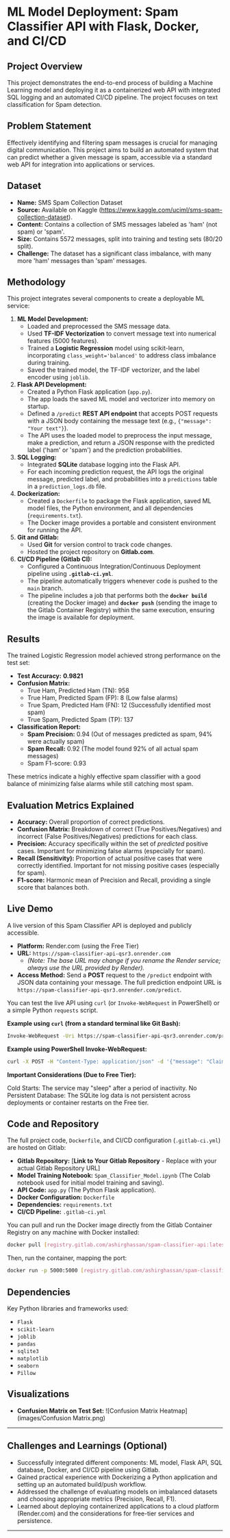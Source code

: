 # ML Model Deployment: Spam Classifier API with Flask, Docker, and CI/CD

## Project Overview

This project demonstrates the end-to-end process of building a Machine Learning model and deploying it as a containerized web API with integrated SQL logging and an automated CI/CD pipeline. The project focuses on text classification for Spam detection.

## Problem Statement

Effectively identifying and filtering spam messages is crucial for managing digital communication. This project aims to build an automated system that can predict whether a given message is spam, accessible via a standard web API for integration into applications or services.

## Dataset

* **Name:** SMS Spam Collection Dataset
* **Source:** Available on Kaggle (https://www.kaggle.com/uciml/sms-spam-collection-dataset).
* **Content:** Contains a collection of SMS messages labeled as 'ham' (not spam) or 'spam'.
* **Size:** Contains 5572 messages, split into training and testing sets (80/20 split).
* **Challenge:** The dataset has a significant class imbalance, with many more 'ham' messages than 'spam' messages.

## Methodology

This project integrates several components to create a deployable ML service:

1.  **ML Model Development:**
    * Loaded and preprocessed the SMS message data.
    * Used **TF-IDF Vectorization** to convert message text into numerical features (5000 features).
    * Trained a **Logistic Regression** model using scikit-learn, incorporating `class_weight='balanced'` to address class imbalance during training.
    * Saved the trained model, the TF-IDF vectorizer, and the label encoder using `joblib`.
2.  **Flask API Development:**
    * Created a Python Flask application (`app.py`).
    * The app loads the saved ML model and vectorizer into memory on startup.
    * Defined a `/predict` **REST API endpoint** that accepts POST requests with a JSON body containing the message text (e.g., `{"message": "Your text"}`).
    * The API uses the loaded model to preprocess the input message, make a prediction, and return a JSON response with the predicted label ('ham' or 'spam') and the prediction probabilities.
3.  **SQL Logging:**
    * Integrated **SQLite** database logging into the Flask API.
    * For each incoming prediction request, the API logs the original message, predicted label, and probabilities into a `predictions` table in a `prediction_logs.db` file.
4.  **Dockerization:**
    * Created a `Dockerfile` to package the Flask application, saved ML model files, the Python environment, and all dependencies (`requirements.txt`).
    * The Docker image provides a portable and consistent environment for running the API.
5.  **Git and Gitlab:**
    * Used **Git** for version control to track code changes.
    * Hosted the project repository on **Gitlab.com**.
6.  **CI/CD Pipeline (Gitlab CI):**
    * Configured a Continuous Integration/Continuous Deployment pipeline using **`.gitlab-ci.yml`**.
    * The pipeline automatically triggers whenever code is pushed to the `main` branch.
    * The pipeline includes a job that performs both the **`docker build`** (creating the Docker image) and **`docker push`** (sending the image to the Gitlab Container Registry) within the same execution, ensuring the image is available for deployment.

## Results

The trained Logistic Regression model achieved strong performance on the test set:

* **Test Accuracy:** **0.9821**
* **Confusion Matrix:**
    * True Ham, Predicted Ham (TN): 958
    * True Ham, Predicted Spam (FP): 8 (Low false alarms)
    * True Spam, Predicted Ham (FN): 12 (Successfully identified most spam)
    * True Spam, Predicted Spam (TP): 137
* **Classification Report:**
    * **Spam Precision:** 0.94 (Out of messages predicted as spam, 94% were actually spam)
    * **Spam Recall:** 0.92 (The model found 92% of all actual spam messages)
    * Spam F1-score: 0.93

These metrics indicate a highly effective spam classifier with a good balance of minimizing false alarms while still catching most spam.

## Evaluation Metrics Explained

* **Accuracy:** Overall proportion of correct predictions.
* **Confusion Matrix:** Breakdown of correct (True Positives/Negatives) and incorrect (False Positives/Negatives) predictions for each class.
* **Precision:** Accuracy specifically within the set of *predicted* positive cases. Important for minimizing false alarms (especially for spam).
* **Recall (Sensitivity):** Proportion of actual positive cases that were correctly identified. Important for not missing positive cases (especially for spam).
* **F1-score:** Harmonic mean of Precision and Recall, providing a single score that balances both.

## Live Demo

A live version of this Spam Classifier API is deployed and publicly accessible.

* **Platform:** Render.com (using the Free Tier)
* **URL:** `https://spam-classifier-api-qsr3.onrender.com`
    * *(Note: The base URL may change if you rename the Render service; always use the URL provided by Render).*
* **Access Method:** Send a **POST** request to the `/predict` endpoint with JSON data containing your message. The full prediction endpoint URL is `https://spam-classifier-api-qsr3.onrender.com/predict`.

You can test the live API using `curl` (or `Invoke-WebRequest` in PowerShell) or a simple Python `requests` script.

**Example using `curl` (from a standard terminal like Git Bash):**

```bash
Invoke-WebRequest -Uri https://spam-classifier-api-qsr3.onrender.com/predict -Method POST -Headers @{"Content-Type"="application/json"} -Body '{"message": "Claim your prize now!"}'
```

**Example using PowerShell Invoke-WebRequest:**
```bash
curl -X POST -H "Content-Type: application/json" -d '{"message": "Claim your prize now!"}' [https://spam-classifier-api-qsr3.onrender.com/predict](https://spam-classifier-api-qsr3.onrender.com/predict)
```

**Important Considerations (Due to Free Tier):**

Cold Starts: The service may "sleep" after a period of inactivity.
No Persistent Database: The SQLite log data is not persistent across deployments or container restarts on the Free tier.

## Code and Repository

The full project code, `Dockerfile`, and CI/CD configuration (`.gitlab-ci.yml`) are hosted on Gitlab:

* **Gitlab Repository:** [**Link to Your Gitlab Repository** - Replace with your actual Gitlab Repository URL]
* **Model Training Notebook:** `Spam_Classifier_Model.ipynb` (The Colab notebook used for initial model training and saving).
* **API Code:** `app.py` (The Python Flask application).
* **Docker Configuration:** `Dockerfile`
* **Dependencies:** `requirements.txt`
* **CI/CD Pipeline:** `.gitlab-ci.yml`

You can pull and run the Docker image directly from the Gitlab Container Registry on any machine with Docker installed:

```bash
docker pull [registry.gitlab.com/ashirghassan/spam-classifier-api:latest](https://registry.gitlab.com/ashirghassan/spam-classifier-api:latest)
```
Then, run the container, mapping the port:

```bash
docker run -p 5000:5000 [registry.gitlab.com/ashirghassan/spam-classifier-api:latest](https://registry.gitlab.com/ashirghassan/spam-classifier-api:latest)
```

## Dependencies

Key Python libraries and frameworks used:

* `Flask`
* `scikit-learn`
* `joblib`
* `pandas`
* `sqlite3`
* `matplotlib`
* `seaborn`
* `Pillow`

## Visualizations

* **Confusion Matrix on Test Set:**
    ![Confusion Matrix Heatmap](images/Confusion Matrix.png)
    
---

## Challenges and Learnings (Optional)

* Successfully integrated different components: ML model, Flask API, SQL database, Docker, and CI/CD pipeline using Gitlab.
* Gained practical experience with Dockerizing a Python application and setting up an automated build/push workflow.
* Addressed the challenge of evaluating models on imbalanced datasets and choosing appropriate metrics (Precision, Recall, F1).
* Learned about deploying containerized applications to a cloud platform (Render.com) and the considerations for free-tier services and persistence.

---
